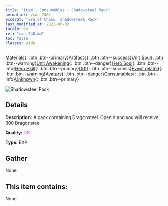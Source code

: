 ```yaml
---
title: "Item - Consumables - Shadowsteel Pack"
permalink: /con_740/
excerpt: "Era of Chaos  Shadowsteel Pack"
last_modified_at: 2021-06-03
locale: en
ref: "con_740.md"
toc: false
classes: wide
---
```

 [Materials](/Items/){: .btn .btn--primary}[Artifacts](/Items/Artifacts/){: .btn .btn--success}[Unit Soul](/Items/UnitSoul/){: .btn .btn--warning}[Unit Awakening](/Items/UnitAwakening/){: .btn .btn--danger}[Hero Soul](/Items/HeroSoul/){: .btn .btn--info}[Hero Skill](/Items/HeroSkill/){: .btn .btn--primary}[Gift](/Items/Gift/){: .btn .btn--success}[Event related](/Items/Events/){: .btn .btn--warning}[Avatars](/Items/Avatars/){: .btn .btn--danger}[Consumables](/Items/Consumables/){: .btn .btn--info}[Unknown](/Items/Unknown/){: .btn .btn--primary}

 ![Shadowsteel Pack](/images/t/i_30281.png)

## Details
 **Description:** A pack containing Dragonsteel. Open it and you will receive 300 Dragonsteel

 **Quality:** <span style="color: #DA70D6">OK</span>

 **Type:** EXP

## Gather

  None

## This item contains:

  None

